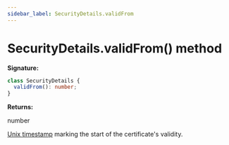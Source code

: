 ```yaml
---
sidebar_label: SecurityDetails.validFrom
---
```


# SecurityDetails.validFrom() method

**Signature:**

```typescript
class SecurityDetails {
  validFrom(): number;
}
```

**Returns:**

number

[Unix timestamp](https://en.wikipedia.org/wiki/Unix_time) marking the start of the certificate's validity.
